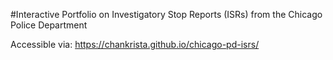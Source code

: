 #Interactive Portfolio on Investigatory Stop Reports (ISRs) from the Chicago Police Department

Accessible via: https://chankrista.github.io/chicago-pd-isrs/